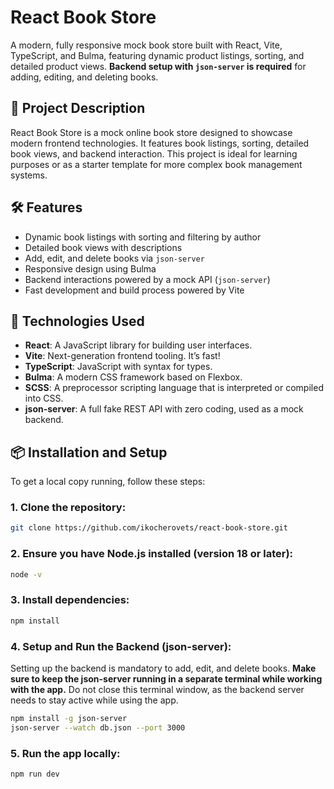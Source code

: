 # React Book Store

A modern, fully responsive mock book store built with React, Vite, TypeScript, and Bulma, featuring dynamic product listings, sorting, and detailed product views. **Backend setup with `json-server` is required** for adding, editing, and deleting books.

## 🚀 Project Description

React Book Store is a mock online book store designed to showcase modern frontend technologies. It features book listings, sorting, detailed book views, and backend interaction. This project is ideal for learning purposes or as a starter template for more complex book management systems.

## 🛠️ Features

- Dynamic book listings with sorting and filtering by author
- Detailed book views with descriptions
- Add, edit, and delete books via `json-server`
- Responsive design using Bulma
- Backend interactions powered by a mock API (`json-server`)
- Fast development and build process powered by Vite

## 🧩 Technologies Used

- **React**: A JavaScript library for building user interfaces.
- **Vite**: Next-generation frontend tooling. It’s fast!
- **TypeScript**: JavaScript with syntax for types.
- **Bulma**: A modern CSS framework based on Flexbox.
- **SCSS**: A preprocessor scripting language that is interpreted or compiled into CSS.
- **json-server**: A full fake REST API with zero coding, used as a mock backend.

## 📦 Installation and Setup

To get a local copy running, follow these steps:

### 1. Clone the repository:

```bash
git clone https://github.com/ikocherovets/react-book-store.git
```
### 2. Ensure you have Node.js installed (version 18 or later):

```bash
node -v
```

### 3. Install dependencies:

```bash
npm install
```

### 4. Setup and Run the Backend (json-server):
Setting up the backend is mandatory to add, edit, and delete books. **Make sure to keep the json-server running in a separate terminal while working with the app.** Do not close this terminal window, as the backend server needs to stay active while using the app.

```bash
npm install -g json-server
json-server --watch db.json --port 3000
```

### 5. Run the app locally:

```bash
npm run dev
```
